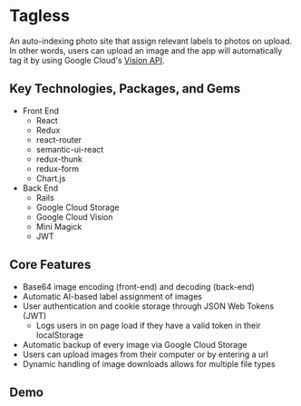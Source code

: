 # Tagless
An auto-indexing photo site that assign relevant labels to photos on upload. In other words, users can upload an image and the app will automatically tag it by using Google Cloud's [Vision API](https://cloud.google.com/vision/).

## Key Technologies, Packages, and Gems
* Front End
	* React
	* Redux
	* react-router
	* semantic-ui-react
	* redux-thunk
	* redux-form
	* Chart.js
* Back End
	* Rails
	* Google Cloud Storage
	* Google Cloud Vision
	* Mini Magick
	* JWT


## Core Features
* Base64 image encoding (front-end) and decoding (back-end)
* Automatic AI-based label assignment of images
* User authentication and cookie storage through JSON Web Tokens (JWT)
	* Logs users in on page load if they have a valid token in their localStorage
* Automatic backup of every image via Google Cloud Storage
* Users can upload images from their computer or by entering a url
* Dynamic handling of image downloads allows for multiple file types

## Demo
